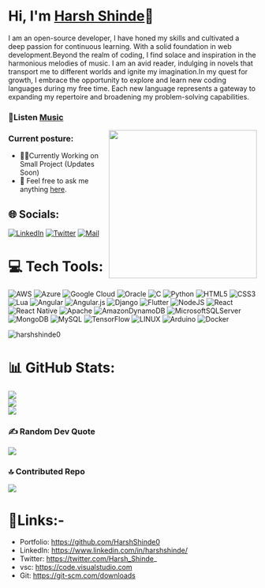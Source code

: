 # Hi, I'm [Harsh Shinde](https://github.com/HarshShinde0)👋

I am an open-source developer, I have honed my skills and cultivated a deep passion for continuous learning. With a solid foundation in web development.Beyond the realm of coding, I find solace and inspiration in the harmonious melodies of music. I am an avid reader, indulging in novels that transport me to different worlds and ignite my imagination.In my quest for growth, I embrace the opportunity to explore and learn new coding languages during my free time. Each new language represents a gateway to expanding my repertoire and broadening my problem-solving capabilities.

### 🎵Listen [Music](https://youtu.be/n3T3K2MHNjM) 

<img align="right" src="https://wakatime.com/share/@Harshinde/b8648e6a-47d4-45bc-bf41-1b72e8696f1b.svg" height="300px">

### Current posture:

- 👨‍💻Currently Working on Small Project (Updates Soon)
- 💬 Feel free to ask me anything [here](mailto:lmfphks@icloud.com).

## 🌐 Socials:
[![LinkedIn](https://img.shields.io/badge/linkedin-%230077B5.svg?&style=for-the-badge&logo=linkedin&logoColor=white)](https://www.linkedin.com/in/harshshinde/) [![Twitter](https://img.shields.io/badge/twitter-1DA1F2.svg?&style=for-the-badge&logo=twitter&logoColor=white)](https://twitter.com/@Harsh_Shinde_) [![Mail](https://img.shields.io/badge/-HarshShinde-c14438?style=for-the-badge&logo=Gmail&logoColor=white)](mailto:lmfphks@icloud.com) 

# 💻 Tech Tools:
![AWS](https://img.shields.io/badge/AWS-%23FF9900.svg?style=for-the-badge&logo=amazon-aws&logoColor=white) ![Azure](https://img.shields.io/badge/azure-%230072C6.svg?style=for-the-badge&logo=azure-devops&logoColor=white) ![Google Cloud](https://img.shields.io/badge/Google%20Cloud-%234285F4.svg?style=for-the-badge&logo=google-cloud&logoColor=white) ![Oracle](https://img.shields.io/badge/Oracle-F80000?style=for-the-badge&logo=oracle&logoColor=white) ![C](https://img.shields.io/badge/c-%2300599C.svg?style=for-the-badge&logo=c&logoColor=white) ![Python](https://img.shields.io/badge/python-3670A0?style=for-the-badge&logo=python&logoColor=ffdd54) ![HTML5](https://img.shields.io/badge/html5-%23E34F26.svg?style=for-the-badge&logo=html5&logoColor=white) ![CSS3](https://img.shields.io/badge/css3-%231572B6.svg?style=for-the-badge&logo=css3&logoColor=white) ![Lua](https://img.shields.io/badge/lua-%232C2D72.svg?style=for-the-badge&logo=lua&logoColor=white) ![Angular](https://img.shields.io/badge/angular-%23DD0031.svg?style=for-the-badge&logo=angular&logoColor=white) ![Angular.js](https://img.shields.io/badge/angular.js-%23E23237.svg?style=for-the-badge&logo=angularjs&logoColor=white) ![Django](https://img.shields.io/badge/django-%23092E20.svg?style=for-the-badge&logo=django&logoColor=white) ![Flutter](https://img.shields.io/badge/Flutter-%2302569B.svg?style=for-the-badge&logo=Flutter&logoColor=white) ![NodeJS](https://img.shields.io/badge/node.js-6DA55F?style=for-the-badge&logo=node.js&logoColor=white) ![React](https://img.shields.io/badge/react-%2320232a.svg?style=for-the-badge&logo=react&logoColor=%2361DAFB) ![React Native](https://img.shields.io/badge/react_native-%2320232a.svg?style=for-the-badge&logo=react&logoColor=%2361DAFB) ![Apache](https://img.shields.io/badge/apache-%23D42029.svg?style=for-the-badge&logo=apache&logoColor=white) ![AmazonDynamoDB](https://img.shields.io/badge/Amazon%20DynamoDB-4053D6?style=for-the-badge&logo=Amazon%20DynamoDB&logoColor=white) ![MicrosoftSQLServer](https://img.shields.io/badge/Microsoft%20SQL%20Sever-CC2927?style=for-the-badge&logo=microsoft%20sql%20server&logoColor=white) ![MongoDB](https://img.shields.io/badge/MongoDB-%234ea94b.svg?style=for-the-badge&logo=mongodb&logoColor=white) ![MySQL](https://img.shields.io/badge/mysql-%2300f.svg?style=for-the-badge&logo=mysql&logoColor=white) ![TensorFlow](https://img.shields.io/badge/TensorFlow-%23FF6F00.svg?style=for-the-badge&logo=TensorFlow&logoColor=white) ![LINUX](https://img.shields.io/badge/Linux-FCC624?style=for-the-badge&logo=linux&logoColor=black) ![Arduino](https://img.shields.io/badge/-Arduino-00979D?style=for-the-badge&logo=Arduino&logoColor=white) ![Docker](https://img.shields.io/badge/docker-%230db7ed.svg?style=for-the-badge&logo=docker&logoColor=white)
<p align="left"> <img src="https://komarev.com/ghpvc/?username=harshshinde0&label=Profile%20views&color=0e75b6&style=flat" alt="harshshinde0" /> </p>


# 📊 GitHub Stats:
![](https://github-readme-stats.vercel.app/api?username=HarshShinde0&theme=dark&hide_border=false&include_all_commits=false&count_private=false)<br/>
![](https://github-readme-streak-stats.herokuapp.com/?user=HarshShinde0&theme=dark&hide_border=false)<br/>
![](https://github-readme-stats.vercel.app/api/top-langs/?username=HarshShinde0&theme=dark&hide_border=false&include_all_commits=false&count_private=false&layout=compact)

### ✍️ Random Dev Quote
![](https://quotes-github-readme.vercel.app/api?type=horizontal&theme=radical)

### 🔝 Contributed Repo
![](https://github-contributor-stats.vercel.app/api?username=HarshShinde0&limit=5&theme=dark&combine_all_yearly_contributions=true)


# 🔗Links:-

- Portfolio: https://github.com/HarshShinde0
- LinkedIn: https://www.linkedin.com/in/harshshinde/
- Twitter: https://twitter.com/Harsh_Shinde_
- vsc: https://code.visualstudio.com
- Git: https://git-scm.com/downloads
